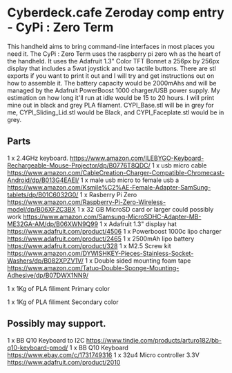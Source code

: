 # Cyberdeck.cafe Zeroday comp entry - CyPi : Zero Term

This handheld aims to bring command-line interfaces in most places you need it. The CyPi : Zero Term uses the raspberry pi zero wh as the heart of the handheld. It uses the Adafruit 1.3" Color TFT Bonnet a 256px by 256px display that includes a 5wat joystick and two tactile buttons. There are stl exports if you want to print it out and I will try and get instructions out on how to assemble it. The battery capacity would be 2000mAhs and will be managed by the Adafruit PowerBoost 1000 charger/USB power supply. My estimation on how long it'll run at idle would be 15 to 20 hours. I will print mine out in black and grey PLA filament. CYPI_Base.stl will be in grey for me,  CYPI_Sliding_Lid.stl would be Black, and CYPI_Faceplate.stl would be in grey.





## Parts
1 x 2.4GHz keyboard.
https://www.amazon.com/ILEBYGO-Keyboard-Rechargeable-Mouse-Projector/dp/B0776T8QDC/
1 x usb micro cable
https://www.amazon.com/CableCreation-Charger-Compatible-Chromecast-Android/dp/B013G4EAEI/
1 x male usb micro to female usb a
https://www.amazon.com/Ksmile%C2%AE-Female-Adapter-SamSung-tablets/dp/B01C6032G0/
1 x Rasberry Pi Zero 
https://www.amazon.com/Raspberry-Pi-Zero-Wireless-model/dp/B06XFZC3BX
1 x 32 GB MicroSD card or larger could possibly work
https://www.amazon.com/Samsung-MicroSDHC-Adapter-MB-ME32GA-AM/dp/B06XWN9Q99
1 x Adafruit 1.3" display hat
https://www.adafruit.com/product/4506
1 x Powerboost 1000c lipo charger
https://www.adafruit.com/product/2465
1 x 2500mAh lipo battery
https://www.adafruit.com/product/328
1 x M2.5 Screw kit
https://www.amazon.com/DYWISHKEY-Pieces-Stainless-Socket-Washers/dp/B082XPZV1V/
1 x Double sided mounting foam tape
https://www.amazon.com/Tatuo-Double-Sponge-Mounting-Adhesive/dp/B07DWX1NN9/

1 x 1Kg of PLA filiment Primary color

1 x 1Kg of PLA filiment Secondary color


## Possibly may support.
1 x BB Q10 Keyboard to I2C
https://www.tindie.com/products/arturo182/bb-q10-keyboard-pmod/
1 x BB Q10 Keyboard
https://www.ebay.com/c/1731749316
1 x 32u4 Micro controller 3.3V
https://www.adafruit.com/product/2010